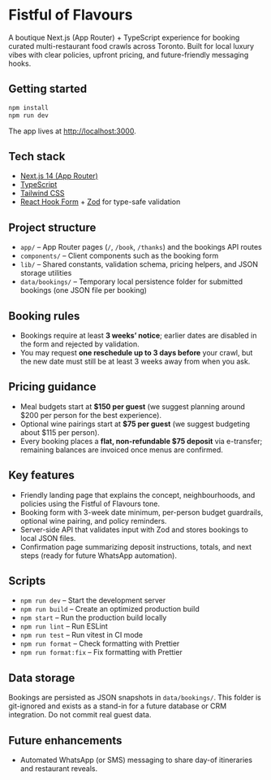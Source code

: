 # Fistful of Flavours

A boutique Next.js (App Router) + TypeScript experience for booking curated multi-restaurant food crawls across Toronto. Built for local luxury vibes with clear policies, upfront pricing, and future-friendly messaging hooks.

## Getting started

```bash
npm install
npm run dev
```

The app lives at [http://localhost:3000](http://localhost:3000).

## Tech stack

- [Next.js 14 (App Router)](https://nextjs.org/)
- [TypeScript](https://www.typescriptlang.org/)
- [Tailwind CSS](https://tailwindcss.com/)
- [React Hook Form](https://react-hook-form.com/) + [Zod](https://zod.dev/) for type-safe validation

## Project structure

- `app/` – App Router pages (`/`, `/book`, `/thanks`) and the bookings API routes
- `components/` – Client components such as the booking form
- `lib/` – Shared constants, validation schema, pricing helpers, and JSON storage utilities
- `data/bookings/` – Temporary local persistence folder for submitted bookings (one JSON file per booking)

## Booking rules

- Bookings require at least **3 weeks’ notice**; earlier dates are disabled in the form and rejected by validation.
- You may request **one reschedule up to 3 days before** your crawl, but the new date must still be at least 3 weeks away from when you ask.

## Pricing guidance

- Meal budgets start at **$150 per guest** (we suggest planning around $200 per person for the best experience).
- Optional wine pairings start at **$75 per guest** (we suggest budgeting about $115 per person).
- Every booking places a **flat, non-refundable $75 deposit** via e-transfer; remaining balances are invoiced once menus are confirmed.

## Key features

- Friendly landing page that explains the concept, neighbourhoods, and policies using the Fistful of Flavours tone.
- Booking form with 3-week date minimum, per-person budget guardrails, optional wine pairing, and policy reminders.
- Server-side API that validates input with Zod and stores bookings to local JSON files.
- Confirmation page summarizing deposit instructions, totals, and next steps (ready for future WhatsApp automation).

## Scripts

- `npm run dev` – Start the development server
- `npm run build` – Create an optimized production build
- `npm start` – Run the production build locally
- `npm run lint` – Run ESLint
- `npm run test` – Run vitest in CI mode
- `npm run format` – Check formatting with Prettier
- `npm run format:fix` – Fix formatting with Prettier

## Data storage

Bookings are persisted as JSON snapshots in `data/bookings/`. This folder is git-ignored and exists as a stand-in for a future database or CRM integration. Do not commit real guest data.

## Future enhancements

- Automated WhatsApp (or SMS) messaging to share day-of itineraries and restaurant reveals.

